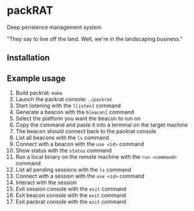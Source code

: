 # packRAT

Deep peristence management system

"They say to live off the land.  Well, we're in the landscaping business."


## Installation




## Example usage

1. Build packrat: `make`
2. Launch the packrat console: `./packrat`
3. Start listening with the `l[isten]` command
4. Generate a beacon with the `b[eacon]` command
5. Select the platform you want the beacon to run on
6. Copy the command and paste it into a terminal on the target machine
7. The beacon should connect back to the packrat console
8. List all beacons with the `ls` command
9. Connect with a beacon with the `use <id>` command
10. Show status with the `status` command
11. Run a local binary on the remote machine with the `run <command>` command
12. List all pending sessions with the `ls` command
13. Connect with a session with the `use <id>` command
14. Interact with the session
15. Exit session console with the `exit` command
16. Exit beacon console with the `exit` command
17. Exit packrat console with the `exit` command
